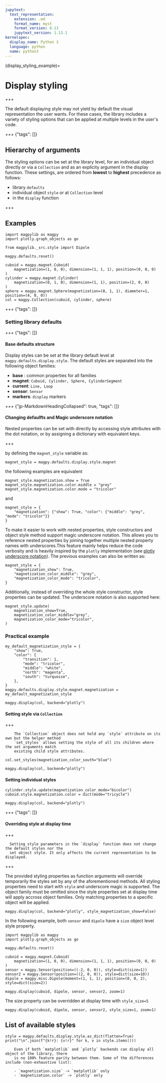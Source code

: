 ```yaml
---
jupytext:
  text_representation:
    extension: .md
    format_name: myst
    format_version: 0.13
    jupytext_version: 1.13.1
kernelspec:
  display_name: Python 3
  language: python
  name: python3
---
```


(display_styling_example)=
# Display styling

+++

The default displaying style may not yield by default the visual representation the user wants. For these cases, the library includes a variety of styling options that can be applied at multiple levels in the user's code.

+++ {"tags": []}

## Hierarchy of arguments

The styling options can be set at the library level, for an individual object directly or via a `Collection` and as an explicity argument in the display function. These settings, are ordered from **lowest** to **highest** precedence as follows:

- library `defaults`
- individual object `style` or at `Collection` level
- in the `display` function

+++

## Examples

```{code-cell} ipython3
import magpylib as magpy
import plotly.graph_objects as go

from magpylib._src.style import Dipole

magpy.defaults.reset()

cuboid = magpy.magnet.Cuboid(
    magnetization=(1, 0, 0), dimension=(1, 1, 1), position=(0, 0, 0)
)
cylinder = magpy.magnet.Cylinder(
    magnetization=(0, 1, 0), dimension=(1, 1), position=(2, 0, 0)
)
sphere = magpy.magnet.Sphere(magnetization=(0, 1, 1), diameter=1, position=(4, 0, 0))
col = magpy.Collection(cuboid, cylinder, sphere)
```

+++ {"tags": []}

### Setting library defaults

+++ {"tags": []}

#### Base defaults structure

Display styles can be set at the library default level at `magpy.defaults.display.style`. The default styles are separated into the following object families:

- **base** : common properties for all families
- **magnet**: `Cuboid, Cylinder, Sphere, CylinderSegment`
- **current**: `Line, Loop`
- **sensor**: `Sensor`
- **markers**: `display` markers

+++ {"jp-MarkdownHeadingCollapsed": true, "tags": []}

#### Changing defaulfts and Magic underscore notation
Nested properties can be set with directly by accessing style attributes with the dot notation, or by assigning a dictionary with equivalent keys.

+++

by defining the `magnet_style` variable as:

```{code-cell} ipython3
magnet_style = magpy.defaults.display.style.magnet
```

the following examples are equivalent

```{code-cell} ipython3
magnet_style.magnetization.show = True
magnet_style.magnetization.color.middle = "grey"
magnet_style.magnetization.color.mode = "tricolor"
```

and

```{code-cell} ipython3
magnet_style = {
    "magnetization": {"show": True, "color": {"middle": "grey", "mode": "tricolor"}}
}
```

To make it easier to work with nested properties, style constructors and object style method support magic underscore notation. This allows you to reference nested properties by joining together multiple nested property names with underscores.This feature mainly helps reduce the code verbosity and is heavily inspired by the `plotly` implementation (see [plotly underscore notation](https://plotly.com/python/creating-and-updating-figures/#magic-underscore-notation)). The previous examples can also be written as:

```{code-cell} ipython3
magnet_style = {
    "magnetization_show": True,
    "magnetization_color_middle": "grey",
    "magnetization_color_mode": "tricolor",
}
```

Additionally, instead of overriding the whole style constructor, style properties can be updated. The underscore notation is also supported here:

```{code-cell} ipython3
magnet_style.update(
    magnetization_show=True,
    magnetization_color_middle="grey",
    magnetization_color_mode="tricolor",
)
```

### Practical example

```{code-cell} ipython3
my_default_magnetization_style = {
    "show": True,
    "color": {
        "transition": 1,
        "mode": "tricolor",
        "middle": "white",
        "north": "magenta",
        "south": "turquoise",
    },
}
magpy.defaults.display.style.magnet.magnetization = my_default_magnetization_style

magpy.display(col, backend="plotly")
```

#### Setting style via `Collection`

+++

```{note}
    The `Collection` object does not hold any `style` attribute on its own but the helper method
    `set_styles` allows setting the style of all its children where the set arguments match
    existing child style attributes.
```

```{code-cell} ipython3
col.set_styles(magnetization_color_south="blue")

magpy.display(col, backend="plotly")
```

#### Setting individual styles

```{code-cell} ipython3
cylinder.style.update(magnetization_color_mode="bicolor")
cuboid.style.magnetization.color = dict(mode="tricycle")

magpy.display(col, backend="plotly")
```

+++ {"tags": []}

#### Overriding style at display time

+++

```{note}
  Setting style parameters in the `display` function does not change the default styles nor the
  set object style. It only affects the current representation to be displayed.
```

+++

The provided styling properties as function arguments will override temporarily the styles set by any of the aforementioned methods. All styling properties need to start with `style` and underscore magic is supported. The object family must be omitted since the style properties set at display time will apply accross object families. Only matching properties to a specific object
will be applied.

```{code-cell} ipython3
magpy.display(col, backend="plotly", style_magnetization_show=False)
```

In the following example, both `sensor` and `dipole` have a `size` object level style property.

```{code-cell} ipython3
import magpylib as magpy
import plotly.graph_objects as go

magpy.defaults.reset()

cuboid = magpy.magnet.Cuboid(
    magnetization=(1, 0, 0), dimension=(1, 1, 1), position=(0, 0, 0)
)
sensor = magpy.Sensor(position=((-2, 0, 0)), style=dict(size=1))
sensor2 = magpy.Sensor(position=((2, 0, 0)), style=dict(size=10))
dipole = magpy.misc.Dipole(moment=(1, 1, 1), position=(0, 0, 2), style=dict(size=2))

magpy.display(cuboid, dipole, sensor, sensor2, zoom=1)
```

The size property can be overridden at display time with `style_size=5`

```{code-cell} ipython3
magpy.display(cuboid, dipole, sensor, sensor2, style_size=1, zoom=1)
```

## List of available styles

```{code-cell} ipython3
style = magpy.defaults.display.style.as_dict(flatten=True)
print("\n".join(f"{k!r}: {v!r}" for k, v in style.items()))
```

```{warning}
    Even if both `matplotlib` and `plotly` backends can display all object of the library, there
    is no 100% feature parity between them. Some of the differences include (non-exhaustive list):

    - `magnetization.size` -> `matplotlib` only
    - `magnetization.color` -> `plotly` only
```
